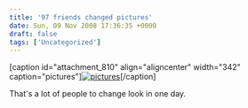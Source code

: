 ```yaml
---
title: '97 friends changed pictures'
date: Sun, 09 Nov 2008 17:36:35 +0000
draft: false
tags: ['Uncategorized']
---
```


\[caption id="attachment\_810" align="aligncenter" width="342" caption="pictures"\][![pictures](http://www.main-vision.com/richard/blog/wp-content/uploads/2008/11/picture-11.png "The week of the identity change/crisis")](http://www.main-vision.com/richard/blog/wp-content/uploads/2008/11/picture-11.png)\[/caption\]

That's a lot of people to change look in one day.